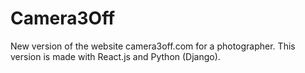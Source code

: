 # Camera3Off
New version of the website camera3off.com for a photographer. This version is made with React.js and Python (Django).
